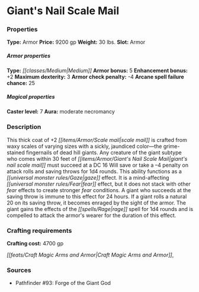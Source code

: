 ﻿---
Title: "Giant's Nail Scale Mail"
Type: "Armor"
Price: "9200 gp"
Weight: "30 lbs."
Slot: "Armor"
Armor properties Type: "Medium"
Armor bonus: "5"
Enhancement bonus: "+2"
Maximum dexterity: "3"
Armor check penalty: "-4"
Arcane spell failure chance: "25"
Caster level: "7"
Aura: "moderate necromancy"
Description: |
  "This thick coat of _+2 scale mail_ is crafted from waxy scales of varying sizes with a sickly, jaundiced color—the grime-stained fingernails of dead hill giants. Any creature of the giant subtype who comes within 30 feet of _giant's nail scale mail_ must succeed at a DC 16 Will save or take a –4 penalty on attack rolls and saving throws for 1d4 rounds. This ability functions as a gaze effect. It is a mind-affecting fear effect, but it does not stack with other fear effects to create stronger fear conditions. A giant who succeeds at the saving throw is immune to this effect for 24 hours. If a giant rolls a natural 20 on its saving throw, it becomes enraged by the sight of the armor. The giant gains the effects of the _rage_ spell for 1d4 rounds and is compelled to attack the armor's wearer for the duration of this effect."
Crafting cost: "4700 gp"
Sources: "['Pathfinder #93: Forge of the Giant God']"
---

# Giant's Nail Scale Mail

### Properties

**Type:** Armor **Price:** 9200 gp **Weight:** 30 lbs. **Slot:** Armor

##### Armor properties

**Type:** _[[classes/Medium|Medium]]_ **Armor bonus:** 5 **Enhancement bonus:** +2 **Maximum dexterity:** 3 **Armor check penalty:** -4 **Arcane spell failure chance:** 25

##### Magical properties

**Caster level:** 7 **Aura:** moderate necromancy

### Description

This thick coat of +2 _[[items/Armor/Scale mail|scale mail]]_ is crafted from waxy scales of varying sizes with a sickly, jaundiced color—the grime-stained fingernails of dead hill giants. Any creature of the giant subtype who comes within 30 feet of _[[items/Armor/Giant's Nail Scale Mail|giant's nail scale mail]]_ must succeed at a DC 16 Will save or take a –4 penalty on attack rolls and saving throws for 1d4 rounds. This ability functions as a _[[universal monster rules/Gaze|gaze]]_ effect. It is a mind-affecting _[[universal monster rules/Fear|fear]]_ effect, but it does not stack with other _fear_ effects to create stronger _fear_ conditions. A giant who succeeds at the saving throw is immune to this effect for 24 hours. If a giant rolls a natural 20 on its saving throw, it becomes enraged by the sight of the armor. The giant gains the effects of the _[[spells/Rage|rage]]_ spell for 1d4 rounds and is compelled to attack the armor's wearer for the duration of this effect.

### Crafting requirements

**Crafting cost:** 4700 gp

_[[feats/Craft Magic Arms and Armor|Craft Magic Arms and Armor]]_,

### Sources

* Pathfinder #93: Forge of the Giant God